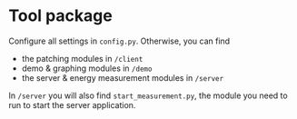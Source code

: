 # Tool package
Configure all settings in `config.py`. Otherwise, you can find
- the patching modules in `/client`
- demo & graphing modules in `/demo`
- the server & energy measurement modules in `/server`

In `/server` you will also find `start_measurement.py`, the module you need to run to start the server application.